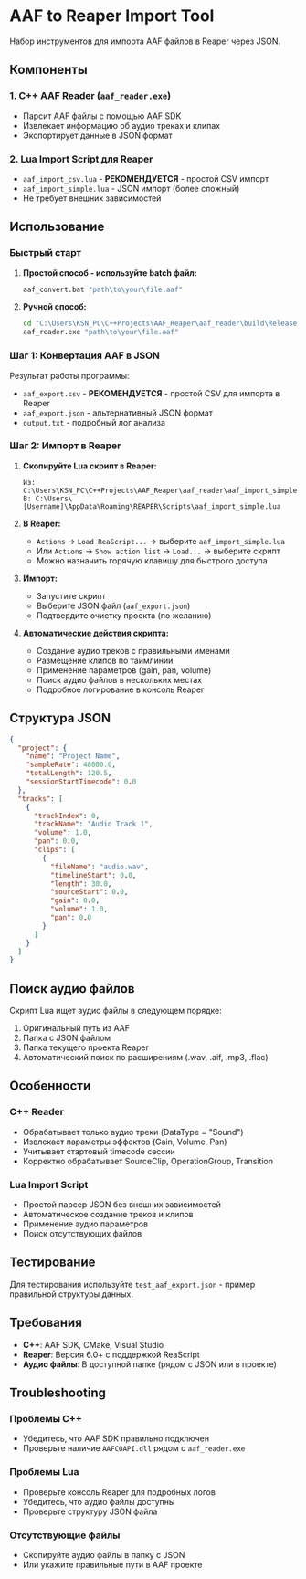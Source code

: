 # AAF to Reaper Import Tool

Набор инструментов для импорта AAF файлов в Reaper через JSON.

## Компоненты

### 1. C++ AAF Reader (`aaf_reader.exe`)
- Парсит AAF файлы с помощью AAF SDK
- Извлекает информацию об аудио треках и клипах
- Экспортирует данные в JSON формат

### 2. Lua Import Script для Reaper
- `aaf_import_csv.lua` - **РЕКОМЕНДУЕТСЯ** - простой CSV импорт
- `aaf_import_simple.lua` - JSON импорт (более сложный)
- Не требует внешних зависимостей

## Использование

### Быстрый старт

1. **Простой способ - используйте batch файл:**
   ```cmd
   aaf_convert.bat "path\to\your\file.aaf"
   ```

2. **Ручной способ:**
   ```cmd
   cd "C:\Users\KSN_PC\C++Projects\AAF_Reaper\aaf_reader\build\Release"
   aaf_reader.exe "path\to\your\file.aaf"
   ```

### Шаг 1: Конвертация AAF в JSON

Результат работы программы:
- `aaf_export.csv` - **РЕКОМЕНДУЕТСЯ** - простой CSV для импорта в Reaper
- `aaf_export.json` - альтернативный JSON формат  
- `output.txt` - подробный лог анализа

### Шаг 2: Импорт в Reaper

1. **Скопируйте Lua скрипт в Reaper:**
   ```
   Из: C:\Users\KSN_PC\C++Projects\AAF_Reaper\aaf_reader\aaf_import_simple.lua
   В: C:\Users\[Username]\AppData\Roaming\REAPER\Scripts\aaf_import_simple.lua
   ```

2. **В Reaper:**
   - `Actions` → `Load ReaScript...` → выберите `aaf_import_simple.lua`
   - Или `Actions` → `Show action list` → `Load...` → выберите скрипт
   - Можно назначить горячую клавишу для быстрого доступа

3. **Импорт:**
   - Запустите скрипт
   - Выберите JSON файл (`aaf_export.json`)
   - Подтвердите очистку проекта (по желанию)

4. **Автоматические действия скрипта:**
   - Создание аудио треков с правильными именами
   - Размещение клипов по таймлинии
   - Применение параметров (gain, pan, volume)
   - Поиск аудио файлов в нескольких местах
   - Подробное логирование в консоль Reaper

## Структура JSON

```json
{
  "project": {
    "name": "Project Name",
    "sampleRate": 48000.0,
    "totalLength": 120.5,
    "sessionStartTimecode": 0.0
  },
  "tracks": [
    {
      "trackIndex": 0,
      "trackName": "Audio Track 1",
      "volume": 1.0,
      "pan": 0.0,
      "clips": [
        {
          "fileName": "audio.wav",
          "timelineStart": 0.0,
          "length": 30.0,
          "sourceStart": 0.0,
          "gain": 0.0,
          "volume": 1.0,
          "pan": 0.0
        }
      ]
    }
  ]
}
```

## Поиск аудио файлов

Скрипт Lua ищет аудио файлы в следующем порядке:
1. Оригинальный путь из AAF
2. Папка с JSON файлом
3. Папка текущего проекта Reaper
4. Автоматический поиск по расширениям (.wav, .aif, .mp3, .flac)

## Особенности

### C++ Reader
- Обрабатывает только аудио треки (DataType = "Sound")
- Извлекает параметры эффектов (Gain, Volume, Pan)
- Учитывает стартовый timecode сессии
- Корректно обрабатывает SourceClip, OperationGroup, Transition

### Lua Import Script
- Простой парсер JSON без внешних зависимостей
- Автоматическое создание треков и клипов
- Применение аудио параметров
- Поиск отсутствующих файлов

## Тестирование

Для тестирования используйте `test_aaf_export.json` - пример правильной структуры данных.

## Требования

- **C++**: AAF SDK, CMake, Visual Studio
- **Reaper**: Версия 6.0+ с поддержкой ReaScript
- **Аудио файлы**: В доступной папке (рядом с JSON или в проекте)

## Troubleshooting

### Проблемы C++
- Убедитесь, что AAF SDK правильно подключен
- Проверьте наличие `AAFCOAPI.dll` рядом с `aaf_reader.exe`

### Проблемы Lua
- Проверьте консоль Reaper для подробных логов
- Убедитесь, что аудио файлы доступны
- Проверьте структуру JSON файла

### Отсутствующие файлы
- Скопируйте аудио файлы в папку с JSON
- Или укажите правильные пути в AAF проекте
